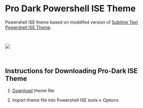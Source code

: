 # Pro Dark Powershell ISE Theme

Powershell ISE theme based on moddifed version of [Sublime Text Powershell ISE Theme](https://github.com/marzme/PowerShell_ISE_Themes/tree/master/Sublime_Text_2). 

&nbsp;


<img src="https://i.imgur.com/RdI8UOR.png">

&nbsp;

## Instructions for Downloading Pro-Dark ISE Theme

1) <a href="https://raw.githubusercontent.com/samersultan/Pro-Dark-Powershell-ISE-Theme/master/Pro-Dark.StorableColorTheme.ps1xml">Download</a> theme file. 

2) Import theme file into Powershell ISE tools-> Options 

&nbsp;

